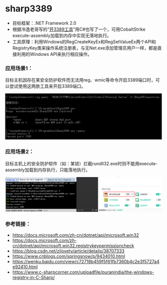 # sharp3389
* 目标框架：.NET Framework 2.0
* 根据冷逸老哥写的“[开3389工具](https://github.com/lengjibo/RedTeamTools/tree/master/windows/%E5%BC%803389%E5%B7%A5%E5%85%B7)”用C#也写了一个，可用CobaltStrike execute-assembly加载到内存中实现无落地执行。
* 工具原理：利用Windows的RegCreateKeyEx和RegSetValueEx两个API和RegistryKey类来操作系统注册表，与无Net.exe添加管理员用户一样，都是直接利用的Windows API来执行相应操作。

### 应用场景1：
目标主机因存在某安全防护软件而无法用reg、wmic等命令开启3389端口时，可以尝试使用这两款工具来开启3389端口。

![open3389](./open3389.png "open3389")

### 应用场景2：
目标主机上的安全防护软件（如：某锁）拦截rundll32.exe时则不能用execute-assembly加载到内存执行，只能落地执行。

![open3389-1](./open3389-1.png "open3389-1")

### 参考链接：
* https://docs.microsoft.com/zh-cn/dotnet/api/microsoft.win32
* https://docs.microsoft.com/zh-cn/dotnet/api/microsoft.win32.registrykeypermissioncheck
* https://blog.csdn.net/zjlovety/article/details/38707333
* https://www.cnblogs.com/springsnow/p/9434010.html
* https://wenku.baidu.com/view/c72718b459f5f61fb7360b4c2e3f5727a4e92410.html
* https://www.c-sharpcorner.com/uploadfile/puranindia/the-windows-registry-in-C-Sharp/
